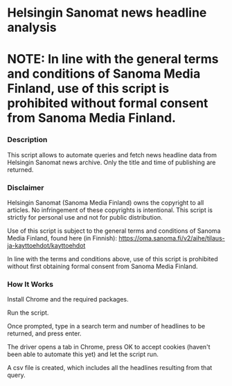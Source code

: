 # Helsingin Sanomat news headline analysis

# NOTE: In line with the general terms and conditions of Sanoma Media Finland, use of this script is prohibited without formal consent from Sanoma Media Finland.

### Description

This script allows to automate queries and fetch news headline data from Helsingin Sanomat news archive. Only the title and time of publishing are returned.


### Disclaimer

Helsingin Sanomat (Sanoma Media Finland) owns the copyright to all articles. No infringement of these copyrights is intentional. This script is strictly for personal use and not for public distribution.

Use of this script is subject to the general terms and conditions of Sanoma Media Finland, found here (in Finnish):
https://oma.sanoma.fi/v2/aihe/tilaus-ja-kayttoehdot/kayttoehdot

In line with the terms and conditions above, use of this script is prohibited without first obtaining formal consent from Sanoma Media Finland.


### How It Works

Install Chrome and the required packages.

Run the script.

Once prompted, type in a search term and number of headlines to be returned, and press enter. 

The driver opens a tab in Chrome, press OK to accept cookies (haven't been able to automate this yet) and let the script run.

A csv file is created, which includes all the headlines resulting from that query.






